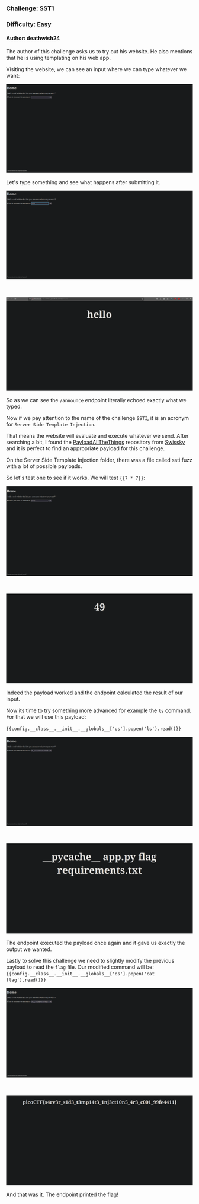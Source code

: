 ### Challenge: SST1
### Difficulty: Easy
#### Author: deathwish24

The author of this challenge asks us to try out his website. He also mentions that he is using templating on his web app.

Visiting the website, we can see an input where we can type whatever we want:

<p align="center">
<img src="./assets/sst1-1.png"/>
</p>

Let's type something and see what happens after submitting it.

<p align="center">
<img src="./assets/sst1-2.png"/>
</p>

<br>

<p align="center">
<img src="./assets/sst1-3.png"/>
</p>

So as we can see the `/announce` endpoint literally echoed exactly what we typed.

Now if we pay attention to the name of the challenge `SSTI`, it is an acronym for `Server Side Template Injection`.

That means the website will evaluate and execute whatever we send. 
After searching a bit, I found the [PayloadAllTheThings](https://github.com/swisskyrepo/PayloadsAllTheThings) repository from [Swissky](https://github.com/swisskyrepo) and it is perfect to find an appropriate payload for this challenge.

On the Server Side Template Injection folder, there was a file called ssti.fuzz with a lot of possible payloads. 

So let's test one to see if it works. We will test `{{7 * 7}}`:

<p align="center">
<img src="./assets/sst1-4.png"/>
</p>

<br>

<p align="center">
<img src="./assets/sst1-5.png"/>
</p>

Indeed the payload worked and the endpoint calculated the result of our input.

Now its time to try something more advanced for example the `ls` command. For that we will use this payload: 

`{{config.__class__.__init__.__globals__['os'].popen('ls').read()}}`


<p align="center">
<img src="./assets/sst1-6.png"/>
</p>

<br>

<p align="center">
<img src="./assets/sst1-7.png"/>
</p>

The endpoint executed the payload once again and it gave us exactly the output we wanted.

Lastly to solve this challenge we need to slightly modify the previous payload to read the `flag` file. Our modified command will be: `{{config.__class__.__init__.__globals__['os'].popen('cat flag').read()}}`

<p align="center">
<img src="./assets/sst1-8.png"/>
</p>

<br>

<p align="center">
<img src="./assets/sst1-9.png"/>
</p>

And that was it. The endpoint printed the flag!